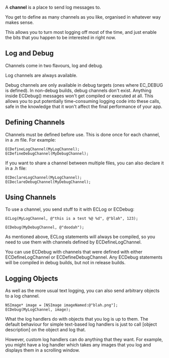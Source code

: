 A **channel** is a place to send log messages to.

You get to define as many channels as you like, organised in whatever way makes sense. 

This allows you to turn most logging off most of the time, and just enable the bits that you happen to be interested in right now.

Log and Debug
-------------

Channels come in two flavours, log and debug.

Log channels are always available. 

Debug channels are only available in debug targets (ones where EC_DEBUG is defined). In non-debug builds, debug channels don't exist. Anything inside ECDebug() messages won't get compiled or executed at all. This allows you to put potentially time-consuming logging code into these calls, safe in the knowledge that it won't affect the final performance of your app.

Defining Channels
-----------------

Channels must be defined before use. This is done once for each channel, in a .m file. For example:

    ECDefineLogChannel(MyLogChannel);
    ECDefineDebugChannel(MyDebugChannel);

If you want to share a channel between multiple files, you can also declare it in a .h file:

    ECDeclareLogChannel(MyLogChannel);
    ECDeclareDebugChannel(MyDebugChannel);

Using Channels
--------------

To use a channel, you send stuff to it with ECLog or ECDebug:

    ECLog(MyLogChannel, @"this is a test %@ %d", @"blah", 123);

    ECDebug(MyDebugChannel, @"doodah");

As mentioned above, ECLog statements will always be compiled, so you need to use them with channels defined by ECDefineLogChannel.

You can use ECDebug with channels that were defined with either ECDefineLogChannel or ECDefineDebugChannel. Any ECDebug statements will be compiled in debug builds, but not in release builds.

Logging Objects
---------------

As well as the more usual text logging, you can also send arbitrary objects to a log channel.

    NSImage* image = [NSImage imageNamed:@"blah.png"];
    ECDebug(MyLogChannel, image);

What the log handlers do with objects that you log is up to them. The default behaviour for simple text-based log handlers is just to call [object description] on the object and log that. 

However, custom log handlers can do anything that they want. For example, you might have a log handler which takes any images that you log and displays them in a scrolling window.
